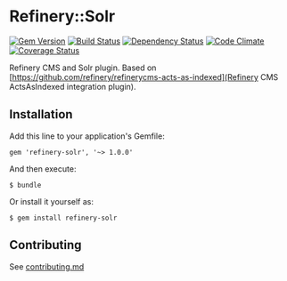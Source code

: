 # Refinery::Solr

[![Gem Version](https://badge.fury.io/rb/refinerycms-solr.png)](http://badge.fury.io/rb/refinerycms-solr)
[![Build Status](https://travis-ci.org/ixmedia/refinerycms-solr.png?branch=master)](https://travis-ci.org/ixmedia/refinerycms-solr)
[![Dependency Status](https://gemnasium.com/ixmedia/refinerycms-solr.png)](https://gemnasium.com/ixmedia/refinerycms-solr)
[![Code Climate](https://codeclimate.com/github/ixmedia/refinerycms-solr.png)](https://codeclimate.com/github/ixmedia/refinerycms-solr)
[![Coverage Status](https://coveralls.io/repos/ixmedia/refinerycms-solr/badge.png)](https://coveralls.io/r/ixmedia/refinerycms-solr)

Refinery CMS and Solr plugin. Based on [https://github.com/refinery/refinerycms-acts-as-indexed](Refinery CMS ActsAsIndexed integration plugin).

## Installation

Add this line to your application's Gemfile:

    gem 'refinery-solr', '~> 1.0.0'

And then execute:

    $ bundle

Or install it yourself as:

    $ gem install refinery-solr

## Contributing

See [contributing.md](contributing.md)

